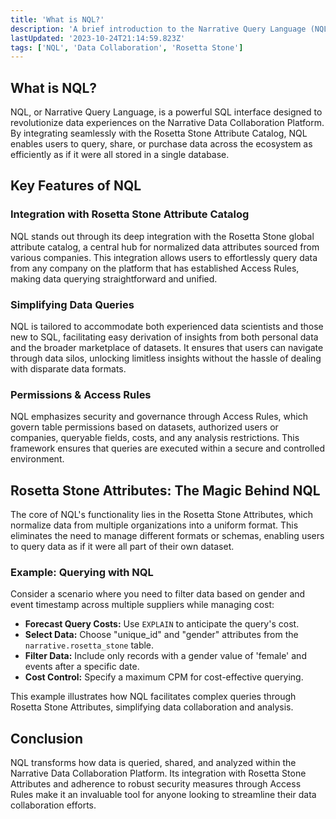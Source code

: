 ```yaml
---
title: 'What is NQL?'
description: 'A brief introduction to the Narrative Query Language (NQL) and its role in transforming data collaboration on the Narrative Platform.'
lastUpdated: '2023-10-24T21:14:59.823Z'
tags: ['NQL', 'Data Collaboration', 'Rosetta Stone']
---
```


## What is NQL?

NQL, or Narrative Query Language, is a powerful SQL interface designed to revolutionize data experiences on the Narrative Data Collaboration Platform. By integrating seamlessly with the Rosetta Stone Attribute Catalog, NQL enables users to query, share, or purchase data across the ecosystem as efficiently as if it were all stored in a single database.

## Key Features of NQL

### Integration with Rosetta Stone Attribute Catalog

NQL stands out through its deep integration with the Rosetta Stone global attribute catalog, a central hub for normalized data attributes sourced from various companies. This integration allows users to effortlessly query data from any company on the platform that has established Access Rules, making data querying straightforward and unified.

### Simplifying Data Queries

NQL is tailored to accommodate both experienced data scientists and those new to SQL, facilitating easy derivation of insights from both personal data and the broader marketplace of datasets. It ensures that users can navigate through data silos, unlocking limitless insights without the hassle of dealing with disparate data formats.

### Permissions & Access Rules

NQL emphasizes security and governance through Access Rules, which govern table permissions based on datasets, authorized users or companies, queryable fields, costs, and any analysis restrictions. This framework ensures that queries are executed within a secure and controlled environment.

## Rosetta Stone Attributes: The Magic Behind NQL

The core of NQL's functionality lies in the Rosetta Stone Attributes, which normalize data from multiple organizations into a uniform format. This eliminates the need to manage different formats or schemas, enabling users to query data as if it were all part of their own dataset.

### Example: Querying with NQL

Consider a scenario where you need to filter data based on gender and event timestamp across multiple suppliers while managing cost:

- **Forecast Query Costs:** Use `EXPLAIN` to anticipate the query's cost.
- **Select Data:** Choose "unique_id" and "gender" attributes from the `narrative.rosetta_stone` table.
- **Filter Data:** Include only records with a gender value of 'female' and events after a specific date.
- **Cost Control:** Specify a maximum CPM for cost-effective querying.

This example illustrates how NQL facilitates complex queries through Rosetta Stone Attributes, simplifying data collaboration and analysis.

## Conclusion

NQL transforms how data is queried, shared, and analyzed within the Narrative Data Collaboration Platform. Its integration with Rosetta Stone Attributes and adherence to robust security measures through Access Rules make it an invaluable tool for anyone looking to streamline their data collaboration efforts.
